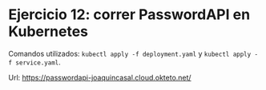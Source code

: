 # Ejercicio 12: correr PasswordAPI en Kubernetes

Comandos utilizados: `kubectl apply -f deployment.yaml` y `kubectl apply -f service.yaml`.

Url: https://passwordapi-joaquincasal.cloud.okteto.net/